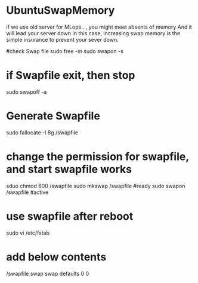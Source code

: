 # UbuntuSwapMemory
if we use old server for MLops..., you might meet absents of memory
And it will lead your server down
In this case, increasing swap memory is the simple insurance to prevent your sever down.

#check Swap file
sudo free -m
sudo swapon -s

# if Swapfile exit, then stop
sudo swapoff -a

# Generate Swapfile
sudo fallocate -l 8g /swapfile

# change the permission for swapfile, and start swapfile works
sduo chmod 600 /swapfile
sudo mkswap /swapfile #ready
sudo swapon /swapfile #active

# use swapfile after reboot
sudo vi /etc/fstab

# add below contents
/swapfile swap swap defaults 0 0
